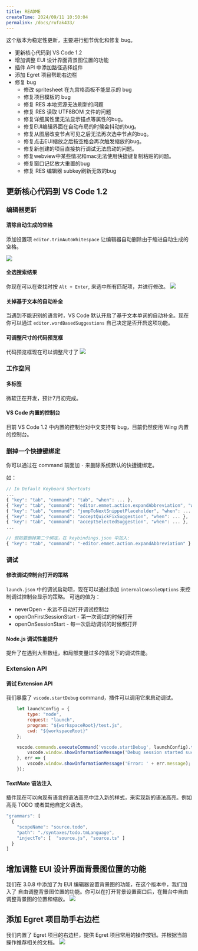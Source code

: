 ```yaml
---
title: README
createTime: 2024/09/11 10:50:04
permalink: /docs/rufak433/
---
```


这个版本为稳定性更新，主要进行细节优化和修复 bug。

- 更新核心代码到 VS Code 1.2
- 增加调整 EUI 设计界面背景图位置的功能
- 插件 API 中添加路径选择组件
- 添加 Egret 项目帮助右边栏
- 修复 bug
    - 修改 spritesheet 在九宫格面板不能显示的 bug
    - 修复项目模板的 bug
    - 修复 RES 本地资源无法刷新的问题
    - 修复 RES 读取 UTF8BOM 文件的问题
    - 修复详细属性里无法显示锚点等属性的bug。
    - 修复EUI编辑界面在自动布局的时候会抖动的bug。
    - 修复从图层改变节点可见之后无法再次选中节点的bug。
    - 修复点击EUI缩放之后按空格会再次触发缩放的bug。
    - 修复新创建的项目直接执行调试无法启动的问题。
    - 修复webview中某些情况和mac无法使用快捷键复制粘贴的问题。
    - 修复窗口记忆放大重置的bug
    - 修复 RES 编辑器 subkey刷新无效的bug


## 更新核心代码到 VS Code 1.2

### 编辑器更新
#### 清除自动生成的空格
添加设置项 `editor.trimAutoWhitespace` 让编辑器自动删除由于缩进自动生成的空格。

![](https://code.visualstudio.com/images/May_2016_trimAutoWhitespace.gif)

#### 全选搜索结果
你现在可以在查找时按 `Alt + Enter`, 来选中所有匹配项，并进行修改。
![](https://code.visualstudio.com/images/May_2016_selectAllFindMatches.gif)

#### 关掉基于文本的自动补全
当遇到不能识别的语言时，VS Code 默认开启了基于文本单词的自动补全。现在你可以通过
`editor.wordBasedSuggestions` 自己决定是否开启这项功能。

#### 可调整尺寸的代码预览框
代码预览框现在可以调整尺寸了
![](https://code.visualstudio.com/images/May_2016_peek.gif)

### 工作空间
#### 多标签

微软正在开发，预计7月初完成。

#### VS Code 内置的控制台

目前 VS Code 1.2 中内置的控制台对中文支持有 bug，目前仍然使用 Wing 内置的控制台。

### 删掉一个快捷键绑定
你可以通过在 command 前面加 `-` 来删除系统默认的快捷键绑定。

如：
```javascript
// In Default Keyboard Shortcuts
...
{ "key": "tab", "command": "tab", "when": ... },
{ "key": "tab", "command": "editor.emmet.action.expandAbbreviation", "when": ... },
{ "key": "tab", "command": "jumpToNextSnippetPlaceholder", "when": ... },
{ "key": "tab", "command": "acceptQuickFixSuggestion", "when": ... },
{ "key": "tab", "command": "acceptSelectedSuggestion", "when": ... },
...

// 假如要删掉第二个绑定，在 keybindings.json 中加入:
{ "key": "tab", "command": "-editor.emmet.action.expandAbbreviation" }
```


### 调试

#### 修改调试控制台打开的策略
`launch.json` 中的调试启动项，现在可以通过添加 `internalConsoleOptions` 来控制调试控制台显示的策略。
可选的值为：
- neverOpen - 永远不自动打开调试控制台
- openOnFirstSessionStart - 第一次调试的时候打开
- openOnSessionStart - 每一次启动调试的时候都打开

#### Node.js 调试性能提升
提升了在遇到大型数组，和局部变量过多的情况下的调试性能。

### Extension API
#### 调试 Extension API
我们暴露了 `vscode.startDebug` command，插件可以调用它来启动调试。

```javascript
    let launchConfig = {
        type: "node",
        request: "launch",
        program: "${workspaceRoot}/test.js",
        cwd: "${workspaceRoot}"
    };

    vscode.commands.executeCommand('vscode.startDebug', launchConfig).then(() => {
        vscode.window.showInformationMessage('Debug session started successfully');
    }, err => {
        vscode.window.showInformationMessage('Error: ' + err.message);
    });
```

#### TextMate 语法注入
插件现在可以向现有语言的语法高亮中注入新的样式，来实现新的语法高亮。例如高亮 TODO 或者其他自定义语法。

```javascript
"grammars": [
  {
    "scopeName": "source.todo",
    "path": "./syntaxes/todo.tmLanguage",
    "injectTo": [  "source.js", "source.ts" ]
  }
]
```

## 增加调整 EUI 设计界面背景图位置的功能

我们在 3.0.8 中添加了为 EUI 编辑器设置背景图的功能，在这个版本中，我们加入了
自由调整背景图位置的功能。你可以在打开背景设置窗口后，在舞台中自由调整背景图的位置和缩放。
![](575fda60cd98b.png)

## 添加 Egret 项目助手右边栏
我们内置了 Egret 项目的右边栏，提供 Egret 项目常用的操作按钮。并根据当前操作推荐相关的文档。
![](575fda63198e3.png)


